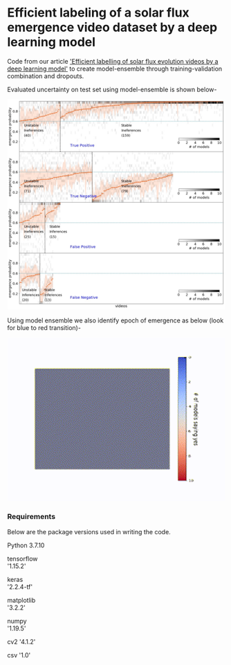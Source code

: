 # Efficient labeling of a solar flux emergence video dataset by a deep learning model
Code from our article ['Efficient labelling of solar flux evolution videos by a deep learning model'](https://www.nature.com/articles/s41550-022-01701-3) to create model-ensemble through training-validation combination and dropouts.

Evaluated uncertainty on test set using model-ensemble is shown below-
<p align="center">
<img width="800" src="Figure4.jpg">  
</p>

Using model ensemble we also identify epoch of emergence as below (look for blue to red transition)-
<p align="center">
<img width="800" src="frame_overlay_animation3.gif"/img>  
</p>

### Requirements
Below are the package versions used in writing the code. 

Python 3.7.10

tensorflow                                                            
'1.15.2'

keras                                                             
'2.2.4-tf'

matplotlib                                                      
'3.2.2'

numpy  
'1.19.5'

cv2
'4.1.2'

csv
'1.0'
